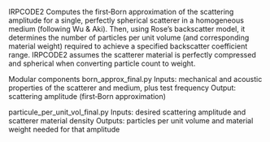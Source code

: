 IRPCODE2
Computes the first‐Born approximation of the scattering amplitude for a single, perfectly spherical scatterer in a homogeneous medium (following Wu & Aki). Then, using Rose’s backscatter model, it determines the number of particles per unit volume (and corresponding material weight) required to achieve a specified backscatter coefficient range. IRPCODE2 assumes the scatterer material is perfectly compressed and spherical when converting particle count to weight.

Modular components
born_approx_final.py
Inputs: mechanical and acoustic properties of the scatterer and medium, plus test frequency
Output: scattering amplitude (first‐Born approximation)

particule_per_unit_vol_final.py
Inputs: desired scattering amplitude and scatterer material density
Outputs: particles per unit volume and material weight needed for that amplitude
